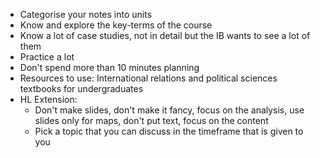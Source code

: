 - Categorise your notes into units
- Know and explore the key-terms of the course
- Know a lot of case studies, not in detail but the IB wants to see a lot of them
- Practice a lot
- Don't spend more than 10 minutes planning
- Resources to use: International relations and political sciences textbooks for undergraduates
- HL Extension: 
	- Don't make slides, don't make it fancy, focus on the analysis, use slides only for maps, don't put text, focus on the content
	- Pick a topic that you can discuss in the timeframe that is given to you